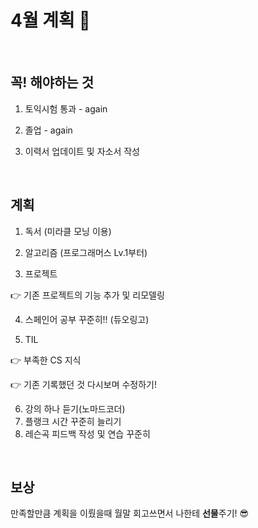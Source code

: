 # 4월 계획 🎁

<br/>

## 꼭! 해야하는 것 

1. 토익시험 통과 - again

2. 졸업 - again

3. 이력서 업데이트 및 자소서 작성

<br/>

## 계획

1. 독서 (미라클 모닝 이용)

2. 알고리즘 (프로그래머스 Lv.1부터)

3. 프로젝트 

👉 기존 프로젝트의 기능 추가 및 리모델링

4. 스페인어 공부 꾸준히!! (듀오링고)

5. TIL

👉 부족한 CS 지식 

👉 기존 기록했던 것 다시보며 수정하기!

6. 강의 하나 듣기(노마드코더)
7. 플랭크 시간 꾸준히 늘리기
8. 레슨곡 피드백 작성 및 연습 꾸준히

<br/>

## 보상

만족할만큼 계획을 이뤘을때 월말 회고쓰면서 나한테 **선물**주기! 😎
